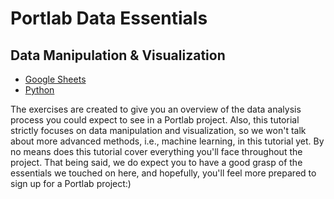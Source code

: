 # Portlab Data Essentials
## Data Manipulation & Visualization
- [Google Sheets](https://docs.google.com/spreadsheets/d/1yxFBbuCUb7EKZRbCIg8I0wD_RHTlaONpxMmJ7hd8lDk/edit?usp=sharing)
- [Python](py-data-viz/py-data-viz.ipynb)

The exercises are created to give you an overview of the data analysis process you could expect to see in a Portlab project. Also, this tutorial strictly focuses on data manipulation and visualization, so we won't talk about more advanced methods, i.e., machine learning, in this tutorial yet. By no means does this tutorial cover everything you'll face throughout the project. That being said, we do expect you to have a good grasp of the essentials we touched on here, and hopefully, you'll feel more prepared to sign up for a Portlab project:)
